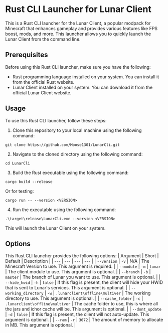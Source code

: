 # Rust CLI Launcher for Lunar Client
This is a Rust CLI launcher for the Lunar Client, a popular modpack for Minecraft that enhances gameplay and provides various features like FPS boost, mods, and more. This launcher allows you to quickly launch the Lunar Client from the command line.

## Prerequisites

Before using this Rust CLI launcher, make sure you have the following:
- Rust programming language installed on your system. You can install it from the official Rust website.
- Lunar Client installed on your system. You can download it from the official Lunar Client website.

## Usage

To use this Rust CLI launcher, follow these steps:
1. Clone this repository to your local machine using the following command:
```
git clone https://github.com/Moose1301/LunarCli.git
```
2. Navigate to the cloned directory using the following command:
```
cd LunarCli
```
3. Build the Rust executable using the following command:
```
cargo build --release
```
Or for testing:
```
cargo run -- --version <VERSION>
```
4. Run the executable using the following command:
```
.\target\release\LunarCli.exe --version <VERSION>
```
This will launch the Lunar Client on your system.

## Options
This Rust CLI launcher provides the following options:
| Argument | Short | Default | Description | 
| --- | --- | --- | --- |
| `--version` | `-v` | N/A | The Minecraft Version to use. This argument is required. |
| `--module` | `-m` | `lunar` | The client module to use. This argument is optional. |
| `--branch` | `-b` | `master` | The branch of Lunar you want to use. This argument is optional. |
| `--hide_hwid` | `-h` | `false` | If this flag is present, the client will hide your HWID that is sent to Lunar's services. This argument is optional. |
| `--working_directory` | `-w` | `.lunarclient\offline\multiver` | The working directory to use. This argument is optional. |
| `--cache_folder` | `-c` | `.lunarclient\offline\multiver` | The cache folder to use, this is where all the jars and ichor cache will be.  This argument is optional. |
| `--dont_update` | `-d` | `false` |  If this flag is present, the client will not auto-update. This argument is optional. |
| `--ram` | `-r` | `3072` | The amount of memory to allocate in MB. This argument is optional. |

